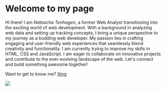 # Welcome to my page

Hi there! I am _Natascha Tenhagen_, a former Web Analyst transitioning into the exciting world of web development. With a background in analyzing web data and setting up tracking concepts, I bring a unique perspective to my journey as a budding web developer. My passion lies in crafting engaging and user-friendly web experiences that seamlessly blend creativity and functionality. I am currently trying to improve my skills in HTML, CSS and JavaScript. I am eager to collaborate on innovative projects and contribute to the ever-evolving landscape of the web. Let's connect and build something awesome together!

Want to get to know me? [Xing](https://www.xing.com/profile/Natascha_Tenhagen2/cv)

![](https://miro.medium.com/v2/resize:fit:3600/format:webp/0*n-2bW82Z6m6U2bij.jpeg)







